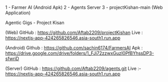 1 - Farmer AI (Android Apk)
2 - Agents Server 
3 - projectKishan-main (Web Application)

Agentic Gigs - Project Kisan

(Web)
GitHub : https://github.com/Aftab2209/projectKishan
Live : https://nextjs-app-424265826546.asia-south1.run.app

(Android)
Github : https://github.com/sachin6174/FarmersAI
Apk : https://drive.google.com/drive/folders/1_FJi72zzwxGuzI0PfBYhssDP3-sfwriD

(Server) 
GitHub : https://github.com/Aftab2209/agents.git
Live :- https://nextjs-app-424265826546.asia-south1.run.app
